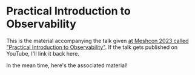 # Practical Introduction to Observability

This is the material accompanying the talk given [at Meshcon 2023 called "Practical Introduction to Observability"]. 
If the talk gets published on YouTube, I'll link it back here.

In the mean time, here's the associated material!

[at Meshcon 2023 called "Practical Introduction to Observability"]: https://eventyay.com/e/bf6a3c65/session/8773